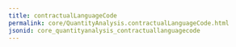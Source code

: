 ```yaml
---
title: contractualLanguageCode
permalink: core/QuantityAnalysis.contractualLanguageCode.html
jsonid: core_quantityanalysis_contractuallanguagecode
---
```

